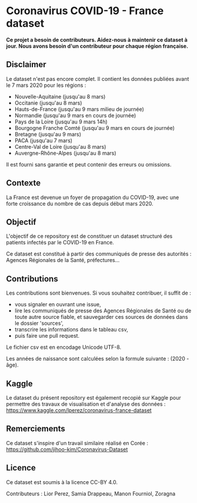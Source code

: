 # Coronavirus COVID-19 - France dataset

**Ce projet a besoin de contributeurs. Aidez-nous à maintenir ce dataset à jour. Nous avons besoin d'un contributeur pour chaque région française.**

## Disclaimer

Le dataset n'est pas encore complet. Il contient les données publiées avant le 7 mars 2020 pour les régions :
  * Nouvelle-Aquitaine (jusqu'au 8 mars)
  * Occitanie (jusqu'au 8 mars)
  * Hauts-de-France (jusqu'au 9 mars milieu de journée)
  * Normandie (jusqu'au 9 mars en cours de journée)
  * Pays de la Loire (jusqu'au 9 mars 14h)
  * Bourgogne Franche Comté (jusqu'au 9 mars en cours de journée)
  * Bretagne (jusqu'au 9 mars)
  * PACA (jusqu'au 7 mars)
  * Centre-Val de Loire (jusqu'au 8 mars)
  * Auvergne-Rhône-Alpes (jusqu'au 8 mars)

Il est fourni sans garantie et peut contenir des erreurs ou omissions.

## Contexte

La France est devenue un foyer de propagation du COVID-19, avec une forte croissance du nombre de cas depuis début mars 2020.

## Objectif

L'objectif de ce repository est de constituer un dataset structuré des patients infectés par le COVID-19 en France.

Ce dataset est constitué à partir des communiqués de presse des autorités : Agences Régionales de la Santé, préfectures...

## Contributions

Les contributions sont bienvenues. Si vous souhaitez contribuer, il suffit de :
  * vous signaler en ouvrant une issue,
  * lire les communiqués de presse des Agences Régionales de Santé ou de toute autre source fiable, et sauvegarder ces sources de données dans le dossier 'sources',
  * transcrire les informations dans le tableau csv,
  * puis faire une pull request.

Le fichier csv est en encodage Unicode UTF-8.

Les années de naissance sont calculées selon la formule suivante : (2020 - âge).

## Kaggle

Le dataset du présent repository est également recopié sur Kaggle pour permettre des travaux de visualisation et d'analyse des données : https://www.kaggle.com/lperez/coronavirus-france-dataset

## Remerciements

Ce dataset s'inspire d'un travail similaire réalisé en Corée : https://github.com/jihoo-kim/Coronavirus-Dataset

## Licence

Ce dataset est soumis à la licence CC-BY 4.0.

Contributeurs : Lior Perez, Samia Drappeau, Manon Fourniol, Zoragna
